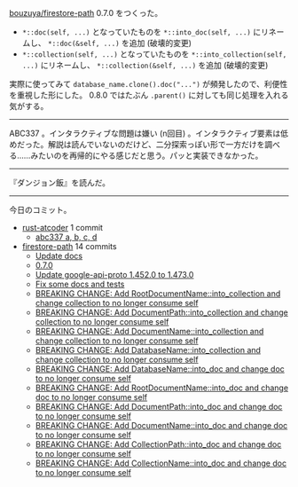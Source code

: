 [bouzuya/firestore-path] 0.7.0 をつくった。

- `*::doc(self, ...)` となっていたものを `*::into_doc(self, ...)` にリネームし、 `*::doc(&self, ...)` を追加 (破壊的変更)
- `*::collection(self, ...)` となっていたものを `*::into_collection(self, ...)` にリネームし、 `*::collection(&self, ...)` を追加 (破壊的変更)

実際に使ってみて `database_name.clone().doc("...")` が頻発したので、利便性を重視した形にした。 0.8.0 ではたぶん `.parent()` に対しても同じ処理を入れる気がする。

---

ABC337 。インタラクティブな問題は嫌い (n回目) 。インタラクティブ要素は低めだった。解説は読んでいないのだけど、二分探索っぽい形で一方だけを調べる……みたいのを再帰的にやる感じだと思う。パッと実装できなかった。

---

『ダンジョン飯』を読んだ。

---

今日のコミット。

- [rust-atcoder](https://github.com/bouzuya/rust-atcoder) 1 commit
  - [abc337 a, b, c, d](https://github.com/bouzuya/rust-atcoder/commit/139a1a551426beba94af9524369adbde28c28e92)
- [firestore-path](https://github.com/bouzuya/firestore-path) 14 commits
  - [Update docs](https://github.com/bouzuya/firestore-path/commit/522324094d0809d9117ebb24cbe8f567add85a6a)
  - [0.7.0](https://github.com/bouzuya/firestore-path/commit/1d8476a4fa0dc2f242c0d18c35f683e93641a2bd)
  - [Update google-api-proto 1.452.0 to 1.473.0](https://github.com/bouzuya/firestore-path/commit/daacc085b73c927da12d16e1c3c4b54b6a069de4)
  - [Fix some docs and tests](https://github.com/bouzuya/firestore-path/commit/bc20d0ed44cd0af0c6026a08799bcbca7df0ab0a)
  - [BREAKING CHANGE: Add RootDocumentName::into_collection and change collection to no longer consume self](https://github.com/bouzuya/firestore-path/commit/8aab85dd3050464d0090bfd58891ef9513b58aea)
  - [BREAKING CHANGE: Add DocumentPath::into_collection and change collection to no longer consume self](https://github.com/bouzuya/firestore-path/commit/e031e3e2ddf35cfed7270963923532baa1fea5c4)
  - [BREAKING CHANGE: Add DocumentName::into_collection and change collection to no longer consume self](https://github.com/bouzuya/firestore-path/commit/6121c0322e45dae18b86bde39211e4f6e90caf5e)
  - [BREAKING CHANGE: Add DatabaseName::into_collection and change collection to no longer consume self](https://github.com/bouzuya/firestore-path/commit/c76d9d069db5c2c2cb0ab386e40130d759c856f2)
  - [BREAKING CHANGE: Add DatabaseName::into_doc and change doc to no longer consume self](https://github.com/bouzuya/firestore-path/commit/6a03e72cc5e2d3a9dbeac905e816c27e9145d05b)
  - [BREAKING CHANGE: Add RootDocumentName::into_doc and change doc to no longer consume self](https://github.com/bouzuya/firestore-path/commit/5b9d0cdf2885c9aae003651a9238797f5f832f95)
  - [BREAKING CHANGE: Add DocumentPath::into_doc and change doc to no longer consume self](https://github.com/bouzuya/firestore-path/commit/551be861a35c06d0f4ad403fc4ceded4dbaa087e)
  - [BREAKING CHANGE: Add DocumentName::into_doc and change doc to no longer consume self](https://github.com/bouzuya/firestore-path/commit/ef128a71b83084ffa12fc4a5763402e38fbf5252)
  - [BREAKING CHANGE: Add CollectionPath::into_doc and change doc to no longer consume self](https://github.com/bouzuya/firestore-path/commit/a0a3b9a4e469d7a785e959097ff4781b85a83516)
  - [BREAKING CHANGE: Add CollectionName::into_doc and change doc to no longer consume self](https://github.com/bouzuya/firestore-path/commit/1a8576ade9dcbb49358a5ab290e987b993be0f1d)

[bouzuya/firestore-path]: https://github.com/bouzuya/firestore-path
